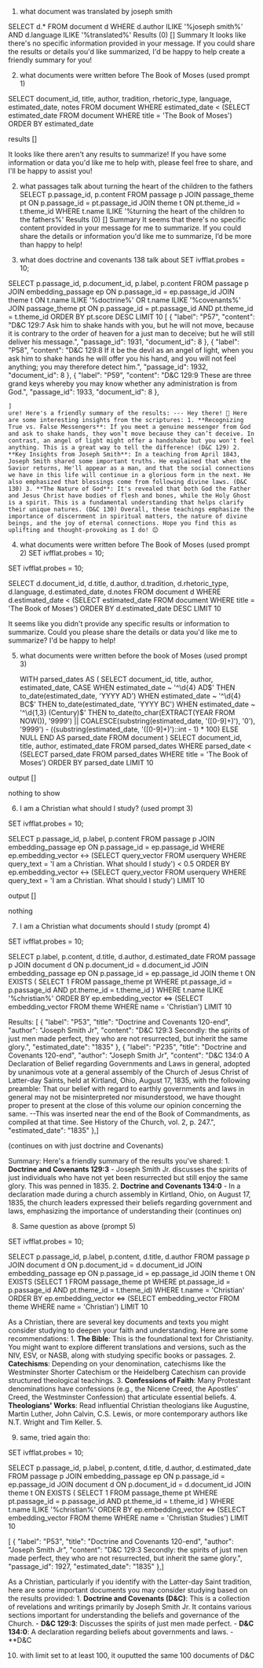 1. what document was translated by joseph smith

SELECT d.* 
FROM document d 
WHERE d.author ILIKE '%joseph smith%' AND d.language ILIKE '%translated%'
Results (0)
[]
Summary
It looks like there's no specific information provided in your message. If you could share the results or details you'd like summarized, I'd be happy to help create a friendly summary for you!

2. what documents were written before The Book of Moses (used prompt 1)

SELECT document_id, title, author, tradition, rhetoric_type, language, estimated_date, notes 
FROM document 
WHERE estimated_date < (SELECT estimated_date FROM document WHERE title = 'The Book of Moses')
ORDER BY estimated_date

results []

It looks like there aren't any results to summarize! If you have some information or data you'd like me to help with, please feel free to share, and I'll be happy to assist you!


2. what passages talk about turning the heart of the children to the fathers
    SELECT p.passage_id, p.content
FROM passage p
JOIN passage_theme pt ON p.passage_id = pt.passage_id
JOIN theme t ON pt.theme_id = t.theme_id
WHERE t.name ILIKE '%turning the heart of the children to the fathers%'
Results (0)
[]
Summary
It seems that there's no specific content provided in your message for me to summarize. If you could share the details or information you'd like me to summarize, I’d be more than happy to help!

3. what does doctrine and covenants 138 talk about
    SET ivfflat.probes = 10;

SELECT p.passage_id, p.document_id, p.label, p.content
FROM passage p
JOIN embedding_passage ep ON p.passage_id = ep.passage_id
JOIN theme t ON t.name ILIKE '%doctrine%' OR t.name ILIKE '%covenants%'
JOIN passage_theme pt ON p.passage_id = pt.passage_id AND pt.theme_id = t.theme_id
ORDER BY pt.score DESC
LIMIT 10
    [
  {
    "label": "P57",
    "content": "D&C 129:7 Ask him to shake hands with you, but he will not move, because it is contrary to the order of heaven for a just man to deceive; but he will still deliver his message.",
    "passage_id": 1931,
    "document_id": 8
  },
  {
    "label": "P58",
    "content": "D&C 129:8 If it be the devil as an angel of light, when you ask him to shake hands he will offer you his hand, and you will not feel anything; you may therefore detect him.",
    "passage_id": 1932,
    "document_id": 8
  },
  {
    "label": "P59",
    "content": "D&C 129:9 These are three grand keys whereby you may know whether any administration is from God.",
    "passage_id": 1933,
    "document_id": 8
  },

    ]
    ure! Here's a friendly summary of the results: --- Hey there! 🌟 Here are some interesting insights from the scriptures: 1. **Recognizing True vs. False Messengers**: If you meet a genuine messenger from God and ask to shake hands, they won’t move because they can’t deceive. In contrast, an angel of light might offer a handshake but you won't feel anything. This is a great way to tell the difference! (D&C 129) 2. **Key Insights from Joseph Smith**: In a teaching from April 1843, Joseph Smith shared some important truths. He explained that when the Savior returns, He'll appear as a man, and that the social connections we have in this life will continue in a glorious form in the next. He also emphasized that blessings come from following divine laws. (D&C 130) 3. **The Nature of God**: It's revealed that both God the Father and Jesus Christ have bodies of flesh and bones, while the Holy Ghost is a spirit. This is a fundamental understanding that helps clarify their unique natures. (D&C 130) Overall, these teachings emphasize the importance of discernment in spiritual matters, the nature of divine beings, and the joy of eternal connections. Hope you find this as uplifting and thought-provoking as I do! 😊


4. what documents were written before The Book of Moses (used prompt 2)
    SET ivfflat.probes = 10;

SET ivfflat.probes = 10;

SELECT d.document_id, d.title, d.author, d.tradition, d.rhetoric_type, d.language, d.estimated_date, d.notes
FROM document d
WHERE d.estimated_date < (SELECT estimated_date FROM document WHERE title = 'The Book of Moses')
ORDER BY d.estimated_date DESC
LIMIT 10

It seems like you didn't provide any specific results or information to summarize. Could you please share the details or data you'd like me to summarize? I'd be happy to help!

5. what documents were written before the book of Moses (used prompt 3)

    WITH parsed_dates AS (
    SELECT document_id, title, author, estimated_date,
           CASE 
               WHEN estimated_date ~ '^\d{4} AD$' THEN to_date(estimated_date, 'YYYY AD')
               WHEN estimated_date ~ '^\d{4} BC$' THEN to_date(estimated_date, 'YYYY BC')
               WHEN estimated_date ~ '^\d{1,3} (Century)$' THEN to_date(to_char(EXTRACT(YEAR FROM NOW()), '9999') || COALESCE(substring(estimated_date, '([0-9]+)'), '0'), '9999') - ((substring(estimated_date, '([0-9]+)')::int - 1) * 100)
               ELSE NULL
           END AS parsed_date
    FROM document
)
SELECT document_id, title, author, estimated_date
FROM parsed_dates
WHERE parsed_date < (SELECT parsed_date 
                      FROM parsed_dates 
                      WHERE title = 'The Book of Moses')
ORDER BY parsed_date
LIMIT 10

output []

nothing to show




6. I am a Christian what should I study? (used prompt 3)

SET ivfflat.probes = 10;

SELECT p.passage_id, p.label, p.content
FROM passage p
JOIN embedding_passage ep ON p.passage_id = ep.passage_id
WHERE ep.embedding_vector <-> (SELECT query_vector FROM userquery WHERE query_text = 'I am a Christian. What should I study') < 0.5
ORDER BY ep.embedding_vector <-> (SELECT query_vector FROM userquery WHERE query_text = 'I am a Christian. What should I study') 
LIMIT 10

output []

nothing

7. I am a Christian what documents should I study (prompt 4)

SET ivfflat.probes = 10;

SELECT p.label, p.content, d.title, d.author, d.estimated_date
FROM passage p
JOIN document d ON p.document_id = d.document_id
JOIN embedding_passage ep ON p.passage_id = ep.passage_id
JOIN theme t ON EXISTS (
    SELECT 1
    FROM passage_theme pt
    WHERE pt.passage_id = p.passage_id AND pt.theme_id = t.theme_id
)
WHERE t.name ILIKE '%christian%'
ORDER BY ep.embedding_vector <=> (SELECT embedding_vector FROM theme WHERE name = 'Christian')
LIMIT 10

Results: [
  {
    "label": "P53",
    "title": "Doctrine and Covenants 120-end",
    "author": "Joseph Smith Jr",
    "content": "D&C 129:3 Secondly: the spirits of just men made perfect, they who are not resurrected, but inherit the same glory.",
    "estimated_date": "1835"
  },
  {
    "label": "P235",
    "title": "Doctrine and Covenants 120-end",
    "author": "Joseph Smith Jr",
    "content": "D&C 134:0 A Declaration of Belief regarding Governments and Laws in general, adopted by unanimous vote at a general assembly of the Church of Jesus Christ of Latter-day Saints, held at Kirtland, Ohio, August 17, 1835, with the following preamble: That our belief with regard to earthly governments and laws in general may not be misinterpreted nor misunderstood, we have thought proper to present at the close of this volume our opinion concerning the same. --This was inserted near the end of the Book of Commandments, as compiled at that time. See History of the Church, vol. 2, p. 247.",
    "estimated_date": "1835"
  },]

  (continues on with just doctrine and Covenants)

  Summary: Here's a friendly summary of the results you've shared: 1. **Doctrine and Covenants 129:3** - Joseph Smith Jr. discusses the spirits of just individuals who have not yet been resurrected but still enjoy the same glory. This was penned in 1835. 2. **Doctrine and Covenants 134:0** - In a declaration made during a church assembly in Kirtland, Ohio, on August 17, 1835, the church leaders expressed their beliefs regarding government and laws, emphasizing the importance of understanding their (continues on)

  8.  Same question as above (prompt 5)
  
  SET ivfflat.probes = 10;

SELECT p.passage_id, p.label, p.content, d.title, d.author
FROM passage p
JOIN document d ON p.document_id = d.document_id
JOIN embedding_passage ep ON p.passage_id = ep.passage_id
JOIN theme t ON EXISTS (SELECT 1 FROM passage_theme pt WHERE pt.passage_id = p.passage_id AND pt.theme_id = t.theme_id)
WHERE t.name = 'Christian'
ORDER BY ep.embedding_vector <=> (SELECT embedding_vector FROM theme WHERE name = 'Christian') 
LIMIT 10

As a Christian, there are several key documents and texts you might consider studying to deepen your faith and understanding. Here are some recommendations: 1. **The Bible**: This is the foundational text for Christianity. You might want to explore different translations and versions, such as the NIV, ESV, or NASB, along with studying specific books or passages. 2. **Catechisms**: Depending on your denomination, catechisms like the Westminster Shorter Catechism or the Heidelberg Catechism can provide structured theological teachings. 3. **Confessions of Faith**: Many Protestant denominations have confessions (e.g., the Nicene Creed, the Apostles' Creed, the Westminster Confession) that articulate essential beliefs. 4. **Theologians' Works**: Read influential Christian theologians like Augustine, Martin Luther, John Calvin, C.S. Lewis, or more contemporary authors like N.T. Wright and Tim Keller. 5.

9. same, tried again tho: 

SET ivfflat.probes = 10;

SELECT p.passage_id, p.label, p.content, d.title, d.author, d.estimated_date
FROM passage p
JOIN embedding_passage ep ON p.passage_id = ep.passage_id
JOIN document d ON p.document_id = d.document_id
JOIN theme t ON EXISTS (
    SELECT 1
    FROM passage_theme pt
    WHERE pt.passage_id = p.passage_id AND pt.theme_id = t.theme_id
)
WHERE t.name ILIKE '%christian%'
ORDER BY ep.embedding_vector <=> (SELECT embedding_vector FROM theme WHERE name = 'Christian Studies') 
LIMIT 10

[
  {
    "label": "P53",
    "title": "Doctrine and Covenants 120-end",
    "author": "Joseph Smith Jr",
    "content": "D&C 129:3 Secondly: the spirits of just men made perfect, they who are not resurrected, but inherit the same glory.",
    "passage_id": 1927,
    "estimated_date": "1835"
  },]

  As a Christian, particularly if you identify with the Latter-day Saint tradition, here are some important documents you may consider studying based on the results provided: 1. **Doctrine and Covenants (D&C)**: This is a collection of revelations and writings primarily by Joseph Smith Jr. It contains various sections important for understanding the beliefs and governance of the Church. - **D&C 129:3**: Discusses the spirits of just men made perfect. - **D&C 134:0**: A declaration regarding beliefs about governments and laws. - **D&C




  10. with limit set to at least 100, it ouputted the same 100 documents of D&C

  
